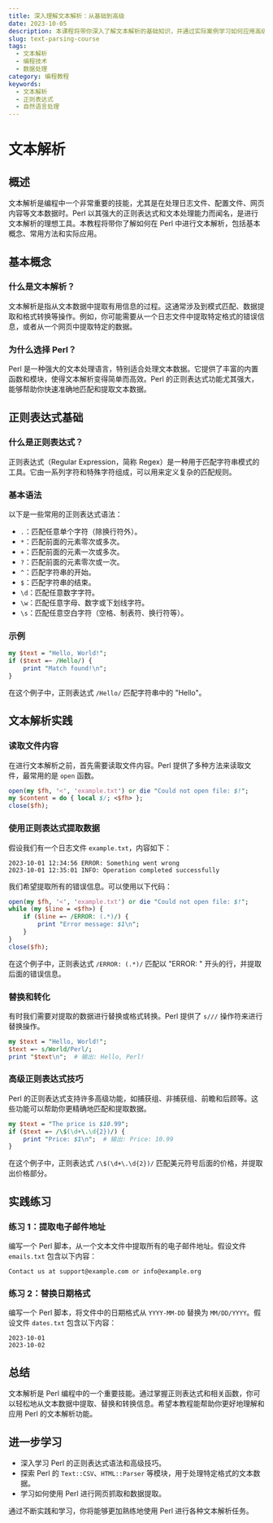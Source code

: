 ```yaml
---
title: 深入理解文本解析：从基础到高级
date: 2023-10-05
description: 本课程将带你深入了解文本解析的基础知识，并通过实际案例学习如何应用高级技术解析复杂文本。
slug: text-parsing-course
tags:
  - 文本解析
  - 编程技术
  - 数据处理
category: 编程教程
keywords:
  - 文本解析
  - 正则表达式
  - 自然语言处理
---
```


# 文本解析

## 概述

文本解析是编程中一个非常重要的技能，尤其是在处理日志文件、配置文件、网页内容等文本数据时。Perl 以其强大的正则表达式和文本处理能力而闻名，是进行文本解析的理想工具。本教程将带你了解如何在 Perl 中进行文本解析，包括基本概念、常用方法和实际应用。

## 基本概念

### 什么是文本解析？

文本解析是指从文本数据中提取有用信息的过程。这通常涉及到模式匹配、数据提取和格式转换等操作。例如，你可能需要从一个日志文件中提取特定格式的错误信息，或者从一个网页中提取特定的数据。

### 为什么选择 Perl？

Perl 是一种强大的文本处理语言，特别适合处理文本数据。它提供了丰富的内置函数和模块，使得文本解析变得简单而高效。Perl 的正则表达式功能尤其强大，能够帮助你快速准确地匹配和提取文本数据。

## 正则表达式基础

### 什么是正则表达式？

正则表达式（Regular Expression，简称 Regex）是一种用于匹配字符串模式的工具。它由一系列字符和特殊字符组成，可以用来定义复杂的匹配规则。

### 基本语法

以下是一些常用的正则表达式语法：

- `.`：匹配任意单个字符（除换行符外）。
- `*`：匹配前面的元素零次或多次。
- `+`：匹配前面的元素一次或多次。
- `?`：匹配前面的元素零次或一次。
- `^`：匹配字符串的开始。
- `$`：匹配字符串的结束。
- `\d`：匹配任意数字字符。
- `\w`：匹配任意字母、数字或下划线字符。
- `\s`：匹配任意空白字符（空格、制表符、换行符等）。

### 示例

```perl
my $text = "Hello, World!";
if ($text =~ /Hello/) {
    print "Match found!\n";
}
```

在这个例子中，正则表达式 `/Hello/` 匹配字符串中的 "Hello"。

## 文本解析实践

### 读取文件内容

在进行文本解析之前，首先需要读取文件内容。Perl 提供了多种方法来读取文件，最常用的是 `open` 函数。

```perl
open(my $fh, '<', 'example.txt') or die "Could not open file: $!";
my $content = do { local $/; <$fh> };
close($fh);
```

### 使用正则表达式提取数据

假设我们有一个日志文件 `example.txt`，内容如下：

```
2023-10-01 12:34:56 ERROR: Something went wrong
2023-10-01 12:35:01 INFO: Operation completed successfully
```

我们希望提取所有的错误信息。可以使用以下代码：

```perl
open(my $fh, '<', 'example.txt') or die "Could not open file: $!";
while (my $line = <$fh>) {
    if ($line =~ /ERROR: (.*)/) {
        print "Error message: $1\n";
    }
}
close($fh);
```

在这个例子中，正则表达式 `/ERROR: (.*)/` 匹配以 "ERROR: " 开头的行，并提取后面的错误信息。

### 替换和转化

有时我们需要对提取的数据进行替换或格式转换。Perl 提供了 `s///` 操作符来进行替换操作。

```perl
my $text = "Hello, World!";
$text =~ s/World/Perl/;
print "$text\n";  # 输出: Hello, Perl!
```

### 高级正则表达式技巧

Perl 的正则表达式支持许多高级功能，如捕获组、非捕获组、前瞻和后顾等。这些功能可以帮助你更精确地匹配和提取数据。

```perl
my $text = "The price is $10.99";
if ($text =~ /\$(\d+\.\d{2})/) {
    print "Price: $1\n";  # 输出: Price: 10.99
}
```

在这个例子中，正则表达式 `/\$(\d+\.\d{2})/` 匹配美元符号后面的价格，并提取出价格部分。

## 实践练习

### 练习 1：提取电子邮件地址

编写一个 Perl 脚本，从一个文本文件中提取所有的电子邮件地址。假设文件 `emails.txt` 包含以下内容：

```
Contact us at support@example.com or info@example.org
```

### 练习 2：替换日期格式

编写一个 Perl 脚本，将文件中的日期格式从 `YYYY-MM-DD` 替换为 `MM/DD/YYYY`。假设文件 `dates.txt` 包含以下内容：

```
2023-10-01
2023-10-02
```

## 总结

文本解析是 Perl 编程中的一个重要技能。通过掌握正则表达式和相关函数，你可以轻松地从文本数据中提取、替换和转换信息。希望本教程能帮助你更好地理解和应用 Perl 的文本解析功能。

## 进一步学习

- 深入学习 Perl 的正则表达式语法和高级技巧。
- 探索 Perl 的 `Text::CSV`、`HTML::Parser` 等模块，用于处理特定格式的文本数据。
- 学习如何使用 Perl 进行网页抓取和数据提取。

通过不断实践和学习，你将能够更加熟练地使用 Perl 进行各种文本解析任务。